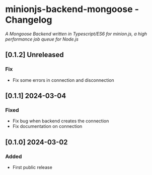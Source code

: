 # minionjs-backend-mongoose - Changelog

_A Mongoose Backend written in Typescript/ES6 for minion.js, a high performance job queue for Node.js_


## [0.1.2] Unreleased

### Fix

- Fix some errors in connection and disconnection

## [0.1.1] 2024-03-04

### Fixed

- Fix bug when backend creates the connection
- Fix documentation on connection

## [0.1.0] 2024-03-02

### Added

- First public release